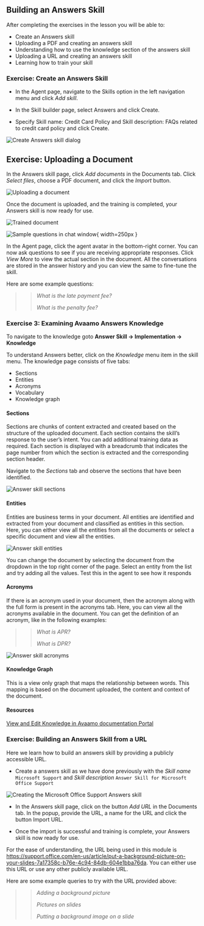 ## Building an Answers Skill

After completing the exercises in the lesson you will be able to:

- Create an Answers skill
- Uploading a PDF and creating an answers skill
- Understanding how to use the knowledge section of the answers skill
- Uploading a URL and creating an answers skill
- Learning how to train your skill

### Exercise: Create an Answers Skill

- In the Agent page, navigate to the Skills option in the left navigation menu and click _Add skill_.

- In the Skill builder page, select Answers and click Create.

- Specify Skill name: Credit Card Policy and Skill description: FAQs related to credit card policy and click Create.

![Create Answers skill dialog](contents/my-agent/answers/images/create-answer-skill-dialog.png)

## Exercise: Uploading a Document

In the Answers skill page, click _Add documents_ in the Documents tab. Click _Select files_, choose a PDF document,
and click the _Import_ button.

![Uploading a document](contents/my-agent/answers/images/uploaded-document.png)

Once the document is uploaded, and the training is completed,
your Answers skill is now ready for use.

![Trained document](contents/my-agent/answers/images/uploaded-document.png)

![Sample questions in chat window](contents/my-agent/answers/images/answers-chat-window.png){ width=250px }

In the Agent page, click the agent avatar in the bottom-right corner. You can now ask questions to see
if you are receiving appropriate responses. Click _View More_ to view the actual section in the document.
All the conversations are stored in the answer history and you can view the same to fine-tune the skill.

Here are some example questions:

>> _What is the late payment fee?_
>>
>> _What is the penalty fee?_

### Exercise 3: Examining Avaamo Answers Knowledge

To navigate to the knowledge goto **Answer Skill -> Implementation -> Knowledge**

To understand Answers better, click on the _Knowledge_ menu item in the skill menu.
The knowledge page consists of five tabs:

- Sections
- Entities
- Acronyms
- Vocabulary
- Knowledge graph

#### Sections

Sections are chunks of content extracted and created based on the structure of the uploaded document.
Each section contains the skill’s response to the user’s intent.
You can add additional training data as required.
Each section is displayed with a breadcrumb that indicates the page number from which the section is extracted and
the corresponding section header.

Navigate to the _Sections_ tab and observe the sections that have been identified.

![Answer skill sections](contents/my-agent/answers/images/answers-section.png)

#### Entities

Entities are business terms in your document. All entities are identified and extracted from your document
and classified as entities in this section. Here, you can either view all the entities from all the documents
or select a specific document and view all the entities.

![Answer skill entities](contents/my-agent/answers/images/answers-entities.png)

You can change the document by selecting the document from the dropdown in the top right corner of the page.
Select an entity from the list and try adding all the values.
Test this in the agent to see how it responds

#### Acronyms

If there is an acronym used in your document, then the acronym along with the full form is present in the acronyms tab.
Here, you can view all the acronyms available in the document.
You can get the definition of an acronym, like in the following examples:

>> _What is APR?_
>>
>> _What is DPR?_


![Answer skill acronyms](contents/my-agent/answers/images/answers-acronyms.png)

#### Knowledge Graph

This is a view only graph that maps the relationship between words. This mapping is based on the document uploaded,
the content and context of the document.

#### Resources

[View and Edit Knowledge in Avaamo documentation Portal](https://docs.avaamo.com/v5/how-to/build-skills/create-skill/using-avaamo-answers-1/manage-avaamo-answers-1/view-and-edit-knowledge)

### Exercise: Building an Answers Skill from a URL

Here we learn how to build an answers skill by providing a publicly accessible URL. 

- Create a answers skill as we have done previously with the _Skill name_ `Microsoft Support`
and _Skill description_ `Answer Skill for Microsoft Office Support`

![Creating the _Microsoft Office Support Answers_ skill](contents/my-agent/answers/images/answers-ms-support.png)

- In the Answers skill page, click on the button _Add URL_ in the Documents tab. In the popup, provide the URL,
a name for the URL and click the button Import URL.

- Once the import is successful and training is complete,
your Answers skill is now ready for use.

For the ease of understanding, the URL being used in this module is
https://support.office.com/en-us/article/put-a-background-picture-on-your-slides-7a17358c-b76e-4c94-84db-604e1bba76da.
You can either use this URL or use any other publicly available URL.

Here are some example queries to try with the URL provided above:

>> _Adding a background picture_
>>
>> _Pictures on slides_
>>
>> _Putting a background image on a slide_

